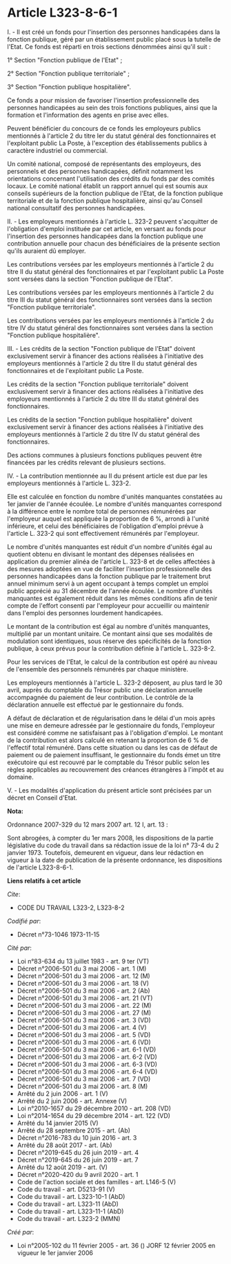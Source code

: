 # Article L323-8-6-1

I. - Il est créé un fonds pour l'insertion des personnes handicapées dans la fonction publique, géré par un établissement
public placé sous la tutelle de l'Etat. Ce fonds est réparti en trois sections dénommées ainsi qu'il suit :

1° Section "Fonction publique de l'Etat" ;

2° Section "Fonction publique territoriale" ;

3° Section "Fonction publique hospitalière".

Ce fonds a pour mission de favoriser l'insertion professionnelle des personnes handicapées au sein des trois fonctions
publiques, ainsi que la formation et l'information des agents en prise avec elles.

Peuvent bénéficier du concours de ce fonds les employeurs publics mentionnés à l'article 2 du titre Ier du statut général des
fonctionnaires et l'exploitant public La Poste, à l'exception des établissements publics à caractère industriel ou
commercial.

Un comité national, composé de représentants des employeurs, des personnels et des personnes handicapées, définit notamment
les orientations concernant l'utilisation des crédits du fonds par des comités locaux. Le comité national établit un rapport
annuel qui est soumis aux conseils supérieurs de la fonction publique de l'Etat, de la fonction publique territoriale et de
la fonction publique hospitalière, ainsi qu'au Conseil national consultatif des personnes handicapées.

II. - Les employeurs mentionnés à l'article L. 323-2 peuvent s'acquitter de l'obligation d'emploi instituée par cet article,
en versant au fonds pour l'insertion des personnes handicapées dans la fonction publique une contribution annuelle pour
chacun des bénéficiaires de la présente section qu'ils auraient dû employer.

Les contributions versées par les employeurs mentionnés à l'article 2 du titre II du statut général des fonctionnaires et par
l'exploitant public La Poste sont versées dans la section "Fonction publique de l'Etat".

Les contributions versées par les employeurs mentionnés à l'article 2 du titre III du statut général des fonctionnaires sont
versées dans la section "Fonction publique territoriale".

Les contributions versées par les employeurs mentionnés à l'article 2 du titre IV du statut général des fonctionnaires sont
versées dans la section "Fonction publique hospitalière".

III. - Les crédits de la section "Fonction publique de l'Etat" doivent exclusivement servir à financer des actions réalisées
à l'initiative des employeurs mentionnés à l'article 2 du titre Il du statut général des fonctionnaires et de l'exploitant
public La Poste.

Les crédits de la section "Fonction publique territoriale" doivent exclusivement servir à financer des actions réalisées à
l'initiative des employeurs mentionnés à l'article 2 du titre III du statut général des fonctionnaires.

Les crédits de la section "Fonction publique hospitalière" doivent exclusivement servir à financer des actions réalisées à
l'initiative des employeurs mentionnés à l'article 2 du titre IV du statut général des fonctionnaires.

Des actions communes à plusieurs fonctions publiques peuvent être financées par les crédits relevant de plusieurs sections.

IV. - La contribution mentionnée au II du présent article est due par les employeurs mentionnés à l'article L. 323-2.

Elle est calculée en fonction du nombre d'unités manquantes constatées au 1er janvier de l'année écoulée. Le nombre d'unités
manquantes correspond à la différence entre le nombre total de personnes rémunérées par l'employeur auquel est appliquée la
proportion de 6 %, arrondi à l'unité inférieure, et celui des bénéficiaires de l'obligation d'emploi prévue à l'article L.
323-2 qui sont effectivement rémunérés par l'employeur.

Le nombre d'unités manquantes est réduit d'un nombre d'unités égal au quotient obtenu en divisant le montant des dépenses
réalisées en application du premier alinéa de l'article L. 323-8 et de celles affectées à des mesures adoptées en vue de
faciliter l'insertion professionnelle des personnes handicapées dans la fonction publique par le traitement brut annuel
minimum servi à un agent occupant à temps complet un emploi public apprécié au 31 décembre de l'année écoulée. Le nombre
d'unités manquantes est également réduit dans les mêmes conditions afin de tenir compte de l'effort consenti par l'employeur
pour accueillir ou maintenir dans l'emploi des personnes lourdement handicapées.

Le montant de la contribution est égal au nombre d'unités manquantes, multiplié par un montant unitaire. Ce montant ainsi que
ses modalités de modulation sont identiques, sous réserve des spécificités de la fonction publique, à ceux prévus pour la
contribution définie à l'article L. 323-8-2.

Pour les services de l'Etat, le calcul de la contribution est opéré au niveau de l'ensemble des personnels rémunérés par
chaque ministère.

Les employeurs mentionnés à l'article L. 323-2 déposent, au plus tard le 30 avril, auprès du comptable du Trésor public une
déclaration annuelle accompagnée du paiement de leur contribution. Le contrôle de la déclaration annuelle est effectué par le
gestionnaire du fonds.

A défaut de déclaration et de régularisation dans le délai d'un mois après une mise en demeure adressée par le gestionnaire
du fonds, l'employeur est considéré comme ne satisfaisant pas à l'obligation d'emploi. Le montant de la contribution est
alors calculé en retenant la proportion de 6 % de l'effectif total rémunéré. Dans cette situation ou dans les cas de défaut
de paiement ou de paiement insuffisant, le gestionnaire du fonds émet un titre exécutoire qui est recouvré par le comptable
du Trésor public selon les règles applicables au recouvrement des créances étrangères à l'impôt et au domaine.

V. - Les modalités d'application du présent article sont précisées par un décret en Conseil d'Etat.

**Nota:**

Ordonnance 2007-329 du 12 mars 2007 art. 12 I, art. 13 : 

Sont abrogées, à compter du 1er mars 2008, les dispositions de la partie législative du code du travail dans sa rédaction
issue de la loi n° 73-4 du 2 janvier 1973. Toutefois, demeurent en vigueur, dans leur rédaction en vigueur à la date de
publication de la présente ordonnance, les dispositions de l'article L323-8-6-1.

**Liens relatifs à cet article**

_Cite_:

  - CODE DU TRAVAIL L323-2, L323-8-2

_Codifié par_:

  - Décret n°73-1046 1973-11-15

_Cité par_:

  - Loi n°83-634 du 13 juillet 1983 - art. 9 ter (VT)
  - Décret n°2006-501 du 3 mai 2006 - art. 1 (M)
  - Décret n°2006-501 du 3 mai 2006 - art. 12 (M)
  - Décret n°2006-501 du 3 mai 2006 - art. 18 (V)
  - Décret n°2006-501 du 3 mai 2006 - art. 2 (Ab)
  - Décret n°2006-501 du 3 mai 2006 - art. 21 (VT)
  - Décret n°2006-501 du 3 mai 2006 - art. 22 (M)
  - Décret n°2006-501 du 3 mai 2006 - art. 27 (M)
  - Décret n°2006-501 du 3 mai 2006 - art. 3 (VD)
  - Décret n°2006-501 du 3 mai 2006 - art. 4 (V)
  - Décret n°2006-501 du 3 mai 2006 - art. 5 (VD)
  - Décret n°2006-501 du 3 mai 2006 - art. 6 (VD)
  - Décret n°2006-501 du 3 mai 2006 - art. 6-1 (VD)
  - Décret n°2006-501 du 3 mai 2006 - art. 6-2 (VD)
  - Décret n°2006-501 du 3 mai 2006 - art. 6-3 (VD)
  - Décret n°2006-501 du 3 mai 2006 - art. 6-4 (VD)
  - Décret n°2006-501 du 3 mai 2006 - art. 7 (VD)
  - Décret n°2006-501 du 3 mai 2006 - art. 8 (M)
  - Arrêté du 2 juin 2006 - art. 1 (V)
  - Arrêté du 2 juin 2006 - art. Annexe (V)
  - Loi n°2010-1657 du 29 décembre 2010 - art. 208 (VD)
  - Loi n°2014-1654 du 29 décembre 2014 - art. 122 (VD)
  - Arrêté du 14 janvier 2015 (V)
  - Arrêté du 28 septembre 2015 - art. (Ab)
  - Décret n°2016-783 du 10 juin 2016 - art. 3
  - Arrêté du 28 août 2017 - art. (Ab)
  - Décret n°2019-645 du 26 juin 2019 - art. 4
  - Décret n°2019-645 du 26 juin 2019 - art. 7
  - Arrêté du 12 août 2019 - art. (V)
  - Décret n°2020-420 du 9 avril 2020 - art. 1
  - Code de l'action sociale et des familles - art. L146-5 (V)
  - Code du travail - art. D5213-91 (V)
  - Code du travail - art. L323-10-1 (AbD)
  - Code du travail - art. L323-11 (AbD)
  - Code du travail - art. L323-11-1 (AbD)
  - Code du travail - art. L323-2 (MMN)

_Créé par_:

  - Loi n°2005-102 du 11 février 2005 - art. 36 () JORF 12 février 2005 en vigueur le 1er janvier 2006
